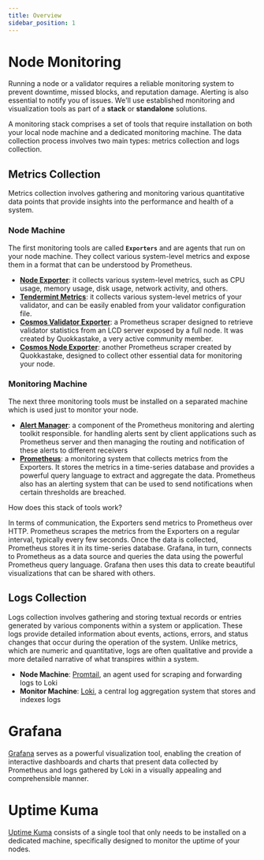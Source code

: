 ```yaml
---
title: Overview
sidebar_position: 1
---
```


# Node Monitoring

Running a node or a validator requires a reliable monitoring system to prevent downtime, missed blocks, and reputation damage. Alerting is also essential to notify you of issues.
We'll use established monitoring and visualization tools as part of a **stack** or **standalone** solutions.

A monitoring stack comprises a set of tools that require installation on both your local node machine and a dedicated monitoring machine. The data collection process involves two main types: metrics collection and logs collection.

## Metrics Collection

Metrics collection involves gathering and monitoring various quantitative data points that provide insights into the performance and health of a system.

### Node Machine

The first monitoring tools are called **`Exporters`** and are agents that run on your node machine. They collect various system-level metrics and expose them in a format that can be understood by Prometheus.

- [**Node Exporter**](/docs/monitoring/metrics/exporters/node-exporter): it collects various system-level metrics, such as CPU usage, memory usage, disk usage, network activity, and others.
- [**Tendermint Metrics**](/docs/monitoring/metrics/exporters/tendermint): it collects various system-level metrics of your validator, and can be easily enabled from your validator configuration file.
- [**Cosmos Validator Exporter**](/docs/monitoring/metrics/exporters/cosmos-validator-exporter): a Prometheus scraper designed to retrieve validator statistics from an LCD server exposed by a full node. It was created by Quokkastake, a very active community member.
- [**Cosmos Node Exporter**](/docs/monitoring/metrics/exporters/cosmos-node-exporter): another Prometheus scraper created by Quokkastake, designed to collect other essential data for monitoring your node.

### Monitoring Machine

The next three monitoring tools must be installed on a separated machine which is used just to monitor your node.

- [**Alert Manager**](/docs/monitoring/metrics/alertmanager): a component of the Prometheus monitoring and alerting toolkit responsible. for handling alerts sent by client applications such as Prometheus server and then managing the routing and notification of these alerts to different receivers
- [**Prometheus**](/docs/monitoring/metrics/prometheus): a monitoring system that collects metrics from the Exporters. It stores the metrics in a time-series database and provides a powerful query language to extract and aggregate the data. Prometheus also has an alerting system that can be used to send notifications when certain thresholds are breached.

How does this stack of tools work?

In terms of communication, the Exporters send metrics to Prometheus over HTTP. Prometheus scrapes the metrics from the Exporters on a regular interval, typically every few seconds. Once the data is collected, Prometheus stores it in its time-series database. Grafana, in turn, connects to Prometheus as a data source and queries the data using the powerful Prometheus query language. Grafana then uses this data to create beautiful visualizations that can be shared with others.

## Logs Collection

Logs collection involves gathering and storing textual records or entries generated by various components within a system or application. These logs provide detailed information about events, actions, errors, and status changes that occur during the operation of the system. Unlike metrics, which are numeric and quantitative, logs are often qualitative and provide a more detailed narrative of what transpires within a system.

- **Node Machine**: [Promtail](/docs/monitoring/logs/promtail), an agent used for scraping and forwarding logs to Loki
- **Monitor Machine**: [Loki](/docs/monitoring/logs/loki), a central log aggregation system that stores and indexes logs

# Grafana

[Grafana](/docs/monitoring/grafana) serves as a powerful visualization tool, enabling the creation of interactive dashboards and charts that present data collected by Prometheus and logs gathered by Loki in a visually appealing and comprehensible manner.

# Uptime Kuma

[Uptime Kuma](/docs/monitoring/uptime-kuma) consists of a single tool that only needs to be installed on a dedicated machine, specifically designed to monitor the uptime of your nodes.